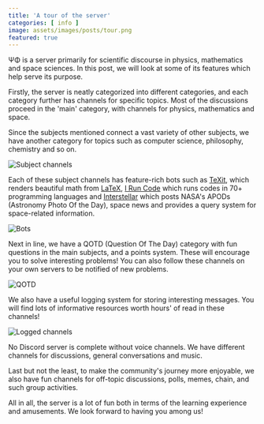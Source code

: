 ```yaml
---
title: 'A tour of the server'
categories: [ info ]
image: assets/images/posts/tour.png
featured: true
---
```

ΨΦ is a server primarily for scientific discourse in physics, mathematics and space sciences. In this post, we will look at some of its features which help serve its purpose.

Firstly, the server is neatly categorized into different categories, and each category further has channels for specific topics. Most of the discussions proceed in the 'main' category, with channels for physics, mathematics and space.

Since the subjects mentioned connect a vast variety of other subjects, we have another category for topics such as computer science, philosophy, chemistry and so on.

![Subject channels]({{site.url}}{{site.baseurl}}/assets/images/posts/subjects.png)

Each of these subject channels has feature-rich bots such as [TeXit](https://top.gg/bot/510789298321096704), which renders beautiful math from [LaTeX](https://www.latex-project.org/), [I Run Code](https://top.gg/bot/730885117656039466) which runs codes in 70+ programming languages and [Interstellar](https://top.gg/bot/707726135173054501) which posts NASA's APODs (Astronomy Photo Of the Day), space news and provides a query system for space-related information.

![Bots]({{site.url}}{{site.baseurl}}/assets/images/posts/bots.png)

Next in line, we have a QOTD (Question Of The Day) category with fun questions in the main subjects, and a points system. These will encourage you to solve interesting problems! You can also follow these channels on your own servers to be notified of new problems.

![QOTD]({{site.url}}{{site.baseurl}}/assets/images/posts/qotd.png)

We also have a useful logging system for storing interesting messages. You will find lots of informative resources worth hours' of read in these channels!

![Logged channels]({{site.url}}{{site.baseurl}}/assets/images/posts/logged.png)

No Discord server is complete without voice channels. We have different channels for discussions, general conversations and music.

Last but not the least, to make the community's journey more enjoyable, we also have fun channels for off-topic discussions, polls, memes, chain, and such group activities.

All in all, the server is a lot of fun both in terms of the learning experience and amusements. We look forward to having you among us!
